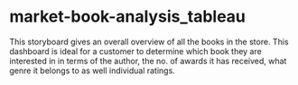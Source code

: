 # market-book-analysis_tableau
This storyboard gives an overall overview of all the books in the store. This dashboard is ideal for a customer to determine which book they are interested in in terms of the author, the no. of awards it has received, what genre it belongs to as well individual ratings. 
